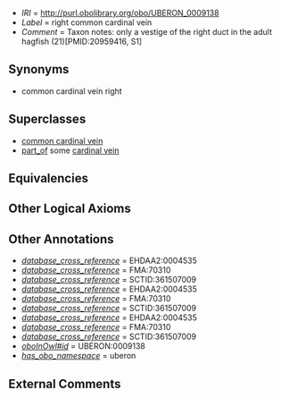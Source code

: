  * *IRI* = http://purl.obolibrary.org/obo/UBERON_0009138
 * *Label* = right common cardinal vein
 * *Comment* = Taxon notes: only a vestige of the right duct in the adult hagfish (21)[PMID:20959416, S1]

## Synonyms

 * common cardinal vein right

## Superclasses

 * [common cardinal vein](../../UBERON/64/UBERON_0002064.md)
 * [part_of](../../BFO/50/BFO_0000050.md) some [cardinal vein](../../UBERON/44/UBERON_0004344.md)

## Equivalencies


## Other Logical Axioms


## Other Annotations

 * *[database_cross_reference](../../ef/oboInOwl#hasDbXref.md)* = EHDAA2:0004535
 * *[database_cross_reference](../../ef/oboInOwl#hasDbXref.md)* = FMA:70310
 * *[database_cross_reference](../../ef/oboInOwl#hasDbXref.md)* = SCTID:361507009
 * *[database_cross_reference](../../ef/oboInOwl#hasDbXref.md)* = EHDAA2:0004535
 * *[database_cross_reference](../../ef/oboInOwl#hasDbXref.md)* = FMA:70310
 * *[database_cross_reference](../../ef/oboInOwl#hasDbXref.md)* = SCTID:361507009
 * *[database_cross_reference](../../ef/oboInOwl#hasDbXref.md)* = EHDAA2:0004535
 * *[database_cross_reference](../../ef/oboInOwl#hasDbXref.md)* = FMA:70310
 * *[database_cross_reference](../../ef/oboInOwl#hasDbXref.md)* = SCTID:361507009
 * *[oboInOwl#id](../../id/oboInOwl#id.md)* = UBERON:0009138
 * *[has_obo_namespace](../../ce/oboInOwl#hasOBONamespace.md)* = uberon

## External Comments

